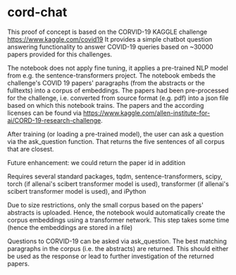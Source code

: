 # cord-chat
This proof of concept is based on the CORVID-19 KAGGLE challenge https://www.kaggle.com/covid19 It provides a simple chatbot question answering functionality to answer COVID-19 queries based on ~30000 papers provided for this challenges.

The notebook does not apply fine tuning, it applies a pre-trained NLP model from e.g. the sentence-transformers project. The notebook embeds the challenge's COVID 19 papers' paragraphs (from the abstracts or the fulltexts) into a corpus of embeddings. The papers had been pre-processed for the challenge, i.e. converted from source format (e.g. pdf) into a json file based on which this notebook trains. The papers and the according licenses can be found via https://www.kaggle.com/allen-institute-for-ai/CORD-19-research-challenge.

After training (or loading a pre-trained model), the user can ask a question via the ask_question function. That returns the five sentences of all corpus that are closest.

Future enhancement: we could return the paper id in addition

Requires several standard packages, tqdm, sentence-transformers, scipy, torch (if allenai's scibert transformer model is used), transformer (if allenai's scibert transformer model is used), and iPython


Due to size restrictions, only the small corpus based on the papers' abstracts is uploaded. Hence, the notebook would automatically create the corpus embeddings using a transformer network. This step takes some time (hence the embeddings are stored in a file) 

Questions to CORVID-19 can be asked via ask_question. The best matching paragraphs in the corpus (i.e. the abstracts) are returned. 
This should either be used as the response or lead to further investigation of the returned papers.
